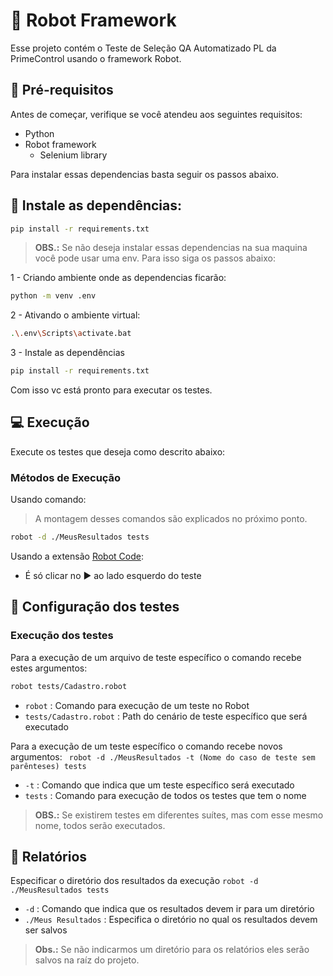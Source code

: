 # 🚀 Robot Framework

Esse projeto contém o Teste de Seleção QA Automatizado PL da PrimeControl usando o framework Robot.

## 📌 Pré-requisitos
Antes de começar, verifique se você atendeu aos seguintes requisitos:
- Python
- Robot framework
  - Selenium library  

Para instalar essas dependencias basta seguir os passos abaixo.
## 🔎 Instale as dependências:

```sh
pip install -r requirements.txt
```
 > **OBS.:** Se não deseja instalar essas dependencias na sua maquina você pode usar uma env. Para isso siga os passos abaixo:  

 1 - Criando ambiente onde as dependencias ficarão:
```sh
python -m venv .env
```
 2 - Ativando o ambiente virtual:
```sh
.\.env\Scripts\activate.bat
```
 3 - Instale as dependências
```sh
pip install -r requirements.txt
```
Com isso vc está pronto para executar os testes.

## 💻 Execução

Execute os testes que deseja como descrito abaixo:

###   Métodos de Execução

Usando comando:  
 > A montagem desses comandos são explicados no próximo ponto.  
```sh
robot -d ./MeusResultados tests
```
Usando a extensão [Robot Code](https://marketplace.visualstudio.com/items?itemName=d-biehl.robotcode):  
 - É só clicar no ▶️ ao lado esquerdo do teste

## 🔧 Configuração dos testes
### Execução dos testes

Para a execução de um arquivo de teste específico o comando recebe estes argumentos:
```sh
robot tests/Cadastro.robot
```
* `robot` : Comando para execução de um teste no Robot
* `tests/Cadastro.robot` : Path do cenário de teste específico que será executado

Para a execução de um teste específico o comando recebe novos argumentos:
``` robot -d ./MeusResultados -t (Nome do caso de teste sem parênteses) tests```
* `-t` : Comando que indica que um teste específico será executado
* `tests` : Comando para execução de todos os testes que tem o nome  

 > **OBS.:** Se existirem testes em diferentes suítes, mas com esse mesmo nome, todos serão executados.

## 📃 Relatórios
Especificar o diretório dos resultados da execução
```robot -d ./MeusResultados tests```

* `-d` : Comando que indica que os resultados devem ir para um diretório
* `./Meus Resultados` : Especifica o diretório no qual os resultados devem ser salvos

 > **Obs.:** Se não indicarmos um diretório para os relatórios eles serão salvos na raíz do projeto.